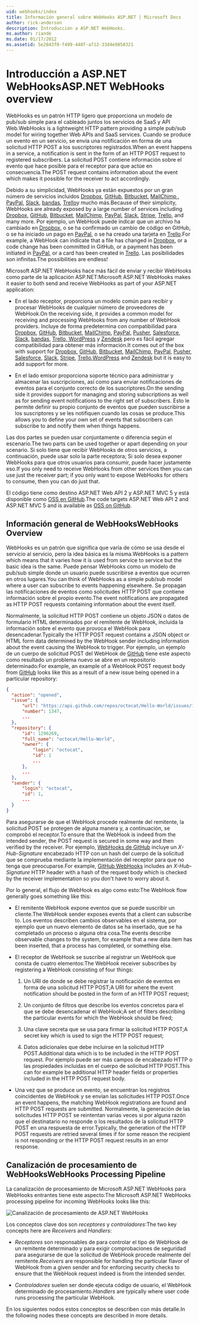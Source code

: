 ```yaml
---
uid: webhooks/index
title: Información general sobre WebHooks ASP.NET | Microsoft Docs
author: rick-anderson
description: Introducción a ASP.NET WebHooks.
ms.author: riande
ms.date: 01/17/2012
ms.assetid: 5e2843f0-f499-448f-a712-33d4e9858321
---
```

# <a name="aspnet-webhooks-overview"></a><span data-ttu-id="74b36-103">Introducción a ASP.NET WebHooks</span><span class="sxs-lookup"><span data-stu-id="74b36-103">ASP.NET WebHooks overview</span></span>

<span data-ttu-id="74b36-104">WebHooks es un patrón HTTP ligero que proporciona un modelo de pub/sub simple para el cableado juntos los servicios de SaaS y API Web.</span><span class="sxs-lookup"><span data-stu-id="74b36-104">WebHooks is a lightweight HTTP pattern providing a simple pub/sub model for wiring together Web APIs and SaaS services.</span></span> <span data-ttu-id="74b36-105">Cuando se produce un evento en un servicio, se envía una notificación en forma de una solicitud HTTP POST a los suscriptores registrados.</span><span class="sxs-lookup"><span data-stu-id="74b36-105">When an event happens in a service, a notification is sent in the form of an HTTP POST request to registered subscribers.</span></span> <span data-ttu-id="74b36-106">La solicitud POST contiene información sobre el evento que hace posible para el receptor para que actúe en consecuencia.</span><span class="sxs-lookup"><span data-stu-id="74b36-106">The POST request contains information about the event which makes it possible for the receiver to act accordingly.</span></span>

<span data-ttu-id="74b36-107">Debido a su simplicidad, WebHooks ya están expuestos por un gran número de servicios incluidos [Dropbox](http://dropbox.com/), [GitHub](http://www.github.com/), [Bitbucket](https://bitbucket.org/), [MailChimp ](http://www.mailchimp.com/), [PayPal](http://www.paypal.com/), [Slack](http://www.slack.com), [bandas](http://www.stripe.com), [Trello](http://www.trello.com/)y mucho más.</span><span class="sxs-lookup"><span data-stu-id="74b36-107">Because of their simplicity, WebHooks are already exposed by a large number of services including [Dropbox](http://dropbox.com/), [GitHub](http://www.github.com/), [Bitbucket](https://bitbucket.org/), [MailChimp](http://www.mailchimp.com/), [PayPal](http://www.paypal.com/), [Slack](http://www.slack.com), [Stripe](http://www.stripe.com), [Trello](http://www.trello.com/), and many more.</span></span> <span data-ttu-id="74b36-108">Por ejemplo, un WebHook puede indicar que un archivo ha cambiado en [Dropbox](http://dropbox.com/), o se ha confirmado un cambio de código en GitHub, o se ha iniciado un pago en [PayPal](http://www.paypal.com/), o se ha creado una tarjeta en [ Trello](http://www.trello.com/).</span><span class="sxs-lookup"><span data-stu-id="74b36-108">For example, a WebHook can indicate that a file has changed in [Dropbox](http://dropbox.com/), or a code change has been committed in GitHub, or a payment has been initiated in [PayPal](http://www.paypal.com/), or a card has been created in [Trello](http://www.trello.com/).</span></span> <span data-ttu-id="74b36-109">Las posibilidades son infinitas.</span><span class="sxs-lookup"><span data-stu-id="74b36-109">The possibilities are endless!</span></span>

<span data-ttu-id="74b36-110">Microsoft ASP.NET WebHooks hace más fácil de enviar y recibir WebHooks como parte de la aplicación ASP.NET:</span><span class="sxs-lookup"><span data-stu-id="74b36-110">Microsoft ASP.NET WebHooks makes it easier to both send and receive WebHooks as part of your ASP.NET application:</span></span>

* <span data-ttu-id="74b36-111">En el lado receptor, proporciona un modelo común para recibir y procesar WebHooks de cualquier número de proveedores de WebHook.</span><span class="sxs-lookup"><span data-stu-id="74b36-111">On the receiving side, it provides a common model for receiving and processing WebHooks from any number of WebHook providers.</span></span> <span data-ttu-id="74b36-112">Incluye de forma predetermina con compatibilidad para [Dropbox](http://dropbox.com/), [GitHub](http://www.github.com/), [Bitbucket](https://bitbucket.org/), [MailChimp](http://www.mailchimp.com/), [PayPal](http://www.paypal.com/), [Pusher](http://www.pusher.com), [Salesforce](http://www.salesforce.com), [Slack](http://www.slack.com), [bandas](http://www.stripe.com), [Trello](http://www.trello.com/),[ WordPress](http://www.wordpress.com) y [Zendesk](https://www.zendesk.com/) pero es fácil agregar compatibilidad para obtener más información.</span><span class="sxs-lookup"><span data-stu-id="74b36-112">It comes out of the box with support for [Dropbox](http://dropbox.com/), [GitHub](http://www.github.com/), [Bitbucket](https://bitbucket.org/), [MailChimp](http://www.mailchimp.com/), [PayPal](http://www.paypal.com/), [Pusher](http://www.pusher.com), [Salesforce](http://www.salesforce.com), [Slack](http://www.slack.com), [Stripe](http://www.stripe.com), [Trello](http://www.trello.com/),[WordPress](http://www.wordpress.com) and [Zendesk](https://www.zendesk.com/) but it is easy to add support for more.</span></span>

* <span data-ttu-id="74b36-113">En el lado emisor proporciona soporte técnico para administrar y almacenar las suscripciones, así como para enviar notificaciones de eventos para el conjunto correcto de los suscriptores.</span><span class="sxs-lookup"><span data-stu-id="74b36-113">On the sending side it provides support for managing and storing subscriptions as well as for sending event notifications to the right set of subscribers.</span></span> <span data-ttu-id="74b36-114">Esto le permite definir su propio conjunto de eventos que pueden suscribirse a los suscriptores y se les notifiquen cuando las cosas se produce.</span><span class="sxs-lookup"><span data-stu-id="74b36-114">This allows you to define your own set of events that subscribers can subscribe to and notify them when things happens.</span></span>

<span data-ttu-id="74b36-115">Las dos partes se pueden usar conjuntamente o diferencia según el escenario.</span><span class="sxs-lookup"><span data-stu-id="74b36-115">The two parts can be used together or apart depending on your scenario.</span></span> <span data-ttu-id="74b36-116">Si solo tiene que recibir WebHooks de otros servicios, a continuación, puede usar solo la parte receptora; Si solo desea exponer WebHooks para que otros usuarios para consumir, puede hacer justamente eso.</span><span class="sxs-lookup"><span data-stu-id="74b36-116">If you only need to receive WebHooks from other services then you can use just the receiver part; if you only want to expose WebHooks for others to consume, then you can do just that.</span></span>

<span data-ttu-id="74b36-117">El código tiene como destino ASP.NET Web API 2 y ASP.NET MVC 5 y está disponible como [OSS en GitHub](https://github.com/aspnet/WebHooks).</span><span class="sxs-lookup"><span data-stu-id="74b36-117">The code targets ASP.NET Web API 2 and ASP.NET MVC 5 and is available as [OSS on GitHub](https://github.com/aspnet/WebHooks).</span></span>

## <a name="webhooks-overview"></a><span data-ttu-id="74b36-118">Información general de WebHooks</span><span class="sxs-lookup"><span data-stu-id="74b36-118">WebHooks Overview</span></span>

<span data-ttu-id="74b36-119">WebHooks es un patrón que significa que varía de cómo se usa desde el servicio al servicio, pero la idea básica es la misma.</span><span class="sxs-lookup"><span data-stu-id="74b36-119">WebHooks is a pattern which means that it varies how it is used from service to service but the basic idea is the same.</span></span> <span data-ttu-id="74b36-120">Puede pensar WebHooks como un modelo de pub/sub simple donde un usuario puede suscribirse a eventos que ocurren en otros lugares.</span><span class="sxs-lookup"><span data-stu-id="74b36-120">You can think of WebHooks as a simple pub/sub model where a user can subscribe to events happening elsewhere.</span></span> <span data-ttu-id="74b36-121">Se propagan las notificaciones de eventos como solicitudes HTTP POST que contiene información sobre el propio evento.</span><span class="sxs-lookup"><span data-stu-id="74b36-121">The event notifications are propagated as HTTP POST requests containing information about the event itself.</span></span>

<span data-ttu-id="74b36-122">Normalmente, la solicitud HTTP POST contiene un objeto JSON o datos de formulario HTML determinados por el remitente de WebHook, incluida la información sobre el evento que provoca el WebHook para desencadenar.</span><span class="sxs-lookup"><span data-stu-id="74b36-122">Typically the HTTP POST request contains a JSON object or HTML form data determined by the WebHook sender including information about the event causing the WebHook to trigger.</span></span> <span data-ttu-id="74b36-123">Por ejemplo, un ejemplo de un cuerpo de solicitud POST del WebHook de [GitHub](http://www.github.com/) tiene este aspecto como resultado un problema nuevo se abre en un repositorio determinado:</span><span class="sxs-lookup"><span data-stu-id="74b36-123">For example, an example of a WebHook POST request body from [GitHub](http://www.github.com/) looks like this as a result of a new issue being opened in a particular repository:</span></span>

```json
{
  "action": "opened",
  "issue": {
      "url": "https://api.github.com/repos/octocat/Hello-World/issues/1347",
      "number": 1347,
      ...
  },
  "repository": {
      "id": 1296269,
      "full_name": "octocat/Hello-World",
      "owner": {
          "login": "octocat",
          "id": 1
          ...
      },
      ...
  },
  "sender": {
      "login": "octocat",
      "id": 1,
      ...
  }
}
```

<span data-ttu-id="74b36-124">Para asegurarse de que el WebHook procede realmente del remitente, la solicitud POST se protegen de alguna manera y, a continuación, se comprobó el receptor.</span><span class="sxs-lookup"><span data-stu-id="74b36-124">To ensure that the WebHook is indeed from the intended sender, the POST request is secured in some way and then verified by the receiver.</span></span> <span data-ttu-id="74b36-125">Por ejemplo, [WebHooks de GitHub](https://developer.github.com/webhooks/) incluye un *X-Hub-Signature* encabezado HTTP con un hash del cuerpo de la solicitud que se comprueba mediante la implementación del receptor para que no tenga que preocuparse.</span><span class="sxs-lookup"><span data-stu-id="74b36-125">For example, [GitHub WebHooks](https://developer.github.com/webhooks/) includes an *X-Hub-Signature* HTTP header with a hash of the request body which is checked by the receiver implementation so you don't have to worry about it.</span></span>

<span data-ttu-id="74b36-126">Por lo general, el flujo de WebHook es algo como esto:</span><span class="sxs-lookup"><span data-stu-id="74b36-126">The WebHook flow generally goes something like this:</span></span>

* <span data-ttu-id="74b36-127">El remitente WebHook expone eventos que se puede suscribir un cliente.</span><span class="sxs-lookup"><span data-stu-id="74b36-127">The WebHook sender exposes events that a client can subscribe to.</span></span> <span data-ttu-id="74b36-128">Los eventos describen cambios observables en el sistema, por ejemplo que un nuevo elemento de datos se ha insertado, que se ha completado un proceso o alguna otra cosa.</span><span class="sxs-lookup"><span data-stu-id="74b36-128">The events describe observable changes to the system, for example that a new data item has been inserted, that a process has completed, or something else.</span></span>

* <span data-ttu-id="74b36-129">El receptor de WebHook se suscribe al registrar un WebHook que consta de cuatro elementos:</span><span class="sxs-lookup"><span data-stu-id="74b36-129">The WebHook receiver subscribes by registering a WebHook consisting of four things:</span></span>

     1. <span data-ttu-id="74b36-130">Un URI de donde se debe registrar la notificación de eventos en forma de una solicitud HTTP POST;</span><span class="sxs-lookup"><span data-stu-id="74b36-130">A URI for where the event notification should be posted in the form of an HTTP POST request;</span></span>

     2. <span data-ttu-id="74b36-131">Un conjunto de filtros que describe los eventos concretos para el que se debe desencadenar el WebHook;</span><span class="sxs-lookup"><span data-stu-id="74b36-131">A set of filters describing the particular events for which the WebHook should be fired;</span></span>

     3. <span data-ttu-id="74b36-132">Una clave secreta que se usa para firmar la solicitud HTTP POST;</span><span class="sxs-lookup"><span data-stu-id="74b36-132">A secret key which is used to sign the HTTP POST request;</span></span>

     4. <span data-ttu-id="74b36-133">Datos adicionales que debe incluirse en la solicitud HTTP POST.</span><span class="sxs-lookup"><span data-stu-id="74b36-133">Additional data which is to be included in the HTTP POST request.</span></span> <span data-ttu-id="74b36-134">Por ejemplo puede ser más campos de encabezado HTTP o las propiedades incluidas en el cuerpo de solicitud HTTP POST.</span><span class="sxs-lookup"><span data-stu-id="74b36-134">This can for example be additional HTTP header fields or properties included in the HTTP POST request body.</span></span>

* <span data-ttu-id="74b36-135">Una vez que se produce un evento, se encuentran los registros coincidentes de WebHook y se envían las solicitudes HTTP POST.</span><span class="sxs-lookup"><span data-stu-id="74b36-135">Once an event happens, the matching WebHook registrations are found and HTTP POST requests are submitted.</span></span> <span data-ttu-id="74b36-136">Normalmente, la generación de las solicitudes HTTP POST se reintentan varias veces si por alguna razón que el destinatario no responde o los resultados de la solicitud HTTP POST en una respuesta de error.</span><span class="sxs-lookup"><span data-stu-id="74b36-136">Typically, the generation of the HTTP POST requests are retried several times if for some reason the recipient is not responding or the HTTP POST request results in an error response.</span></span>

## <a name="webhooks-processing-pipeline"></a><span data-ttu-id="74b36-137">Canalización de procesamiento de WebHooks</span><span class="sxs-lookup"><span data-stu-id="74b36-137">WebHooks Processing Pipeline</span></span>

<span data-ttu-id="74b36-138">La canalización de procesamiento de Microsoft ASP.NET WebHooks para WebHooks entrantes tiene este aspecto:</span><span class="sxs-lookup"><span data-stu-id="74b36-138">The Microsoft ASP.NET WebHooks processing pipeline for incoming WebHooks looks like this:</span></span>

![Canalización de procesamiento de ASP.NET WebHooks](_static/WebHookReceivers.png)

<span data-ttu-id="74b36-140">Los conceptos clave dos son *receptores* y *controladores*:</span><span class="sxs-lookup"><span data-stu-id="74b36-140">The two key concepts here are *Receivers* and *Handlers*:</span></span>

* <span data-ttu-id="74b36-141">*Receptores* son responsables de para controlar el tipo de WebHook de un remitente determinado y para exigir comprobaciones de seguridad para asegurarse de que la solicitud de WebHook procede realmente del remitente.</span><span class="sxs-lookup"><span data-stu-id="74b36-141">*Receivers* are responsible for handling the particular flavor of WebHook from a given sender and for enforcing security checks to ensure that the WebHook request indeed is from the intended sender.</span></span>

* <span data-ttu-id="74b36-142">*Controladores* suelen ser donde ejecuta código de usuario, el WebHook determinado de procesamiento.</span><span class="sxs-lookup"><span data-stu-id="74b36-142">*Handlers* are typically where user code runs processing the particular WebHook.</span></span>

<span data-ttu-id="74b36-143">En los siguientes nodos estos conceptos se describen con más detalle.</span><span class="sxs-lookup"><span data-stu-id="74b36-143">In the following nodes these concepts are described in more details.</span></span>
